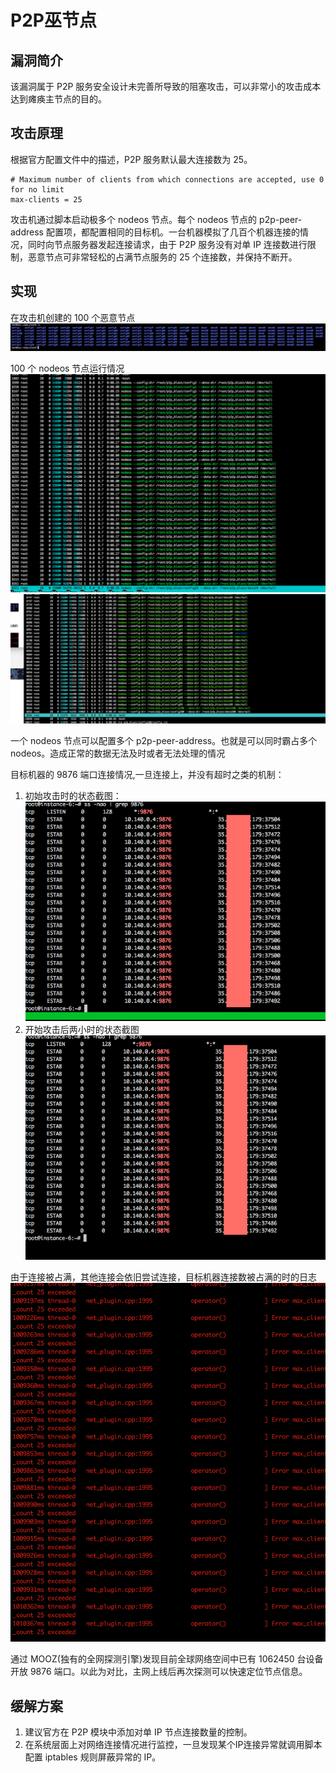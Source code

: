 # P2P巫节点

## 漏洞简介

该漏洞属于 P2P 服务安全设计未完善所导致的阻塞攻击，可以非常小的攻击成本达到瘫痪主节点的目的。

## 攻击原理

根据官方配置文件中的描述，P2P 服务默认最大连接数为 25。
	
	# Maximum number of clients from which connections are accepted, use 0 for no limit
	max-clients = 25

攻击机通过脚本启动极多个 nodeos 节点。每个 nodeos 节点的 p2p-peer-address 配置项，都配置相同的目标机。一台机器模拟了几百个机器连接的情况，同时向节点服务器发起连接请求，由于 P2P 服务没有对单 IP 连接数进行限制，恶意节点可非常轻松的占满节点服务的 25 个连接数，并保持不断开。

## 实现

在攻击机创建的 100 个恶意节点
![恶意节点配置信息](./images/evalnodes.png)

100 个 nodeos 节点运行情况
![100nodes](./images/100nodes.png)
![100nodes2](./images/100nodes2.png)

一个 nodeos 节点可以配置多个 p2p-peer-address。也就是可以同时霸占多个 nodeos。造成正常的数据无法及时或者无法处理的情况

目标机器的 9876 端口连接情况,一旦连接上，并没有超时之类的机制：

1. 初始攻击时的状态截图：
	![连接](./images/attack1.png)
2. 开始攻击后两小时的状态截图
	![init](./images/attack2.png)


由于连接被占满，其他连接会依旧尝试连接，目标机器连接数被占满的时的日志
![目标机连接被沾满](./images/zhanman.png)

通过 MOOZ(独有的全网探测引擎)发现目前全球网络空间中已有 1062450 台设备开放 9876 端口。以此为对比，主网上线后再次探测可以快速定位节点信息。

## 缓解方案
1. 建议官方在 P2P 模块中添加对单 IP 节点连接数量的控制。
2. 在系统层面上对网络连接情况进行监控，一旦发现某个IP连接异常就调用脚本配置 iptables 规则屏蔽异常的 IP。


